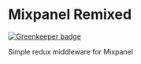 # Mixpanel Remixed

[![Greenkeeper badge](https://badges.greenkeeper.io/ordermentum/mixpanel-remixed.svg)](https://greenkeeper.io/)

Simple redux middleware for Mixpanel

